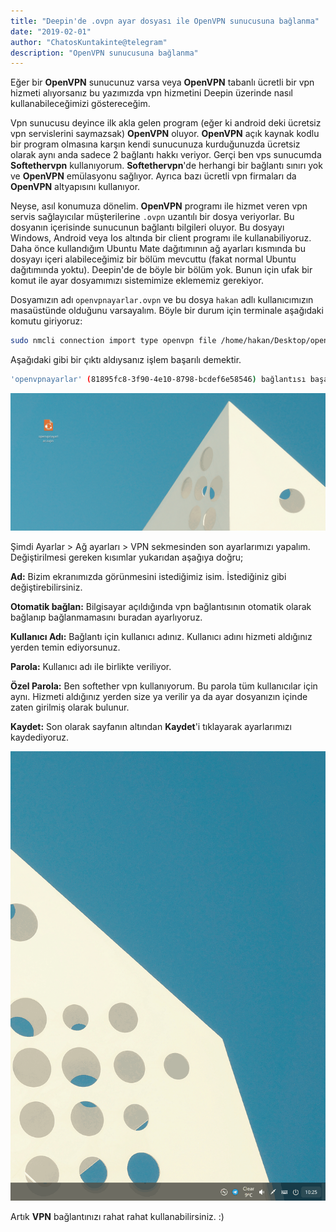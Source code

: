 ```yaml
---
title: "Deepin'de .ovpn ayar dosyası ile OpenVPN sunucusuna bağlanma"
date: "2019-02-01"
author: "ChatosKuntakinte@telegram"
description: "OpenVPN sunucusuna bağlanma"
---
```


Eğer bir **OpenVPN** sunucunuz varsa veya **OpenVPN** tabanlı ücretli bir vpn hizmeti alıyorsanız bu yazımızda vpn hizmetini Deepin üzerinde nasıl kullanabileceğimizi göstereceğim.

Vpn sunucusu deyince ilk akla gelen program (eğer ki android deki ücretsiz vpn servislerini saymazsak) **OpenVPN** oluyor. **OpenVPN** açık kaynak kodlu bir program olmasına karşın kendi sunucunuza kurduğunuzda ücretsiz olarak aynı anda sadece 2 bağlantı hakkı veriyor. Gerçi ben vps sunucumda **Softethervpn** kullanıyorum. **Softethervpn**'de herhangi bir bağlantı sınırı yok ve **OpenVPN** emülasyonu sağlıyor. Ayrıca bazı ücretli vpn firmaları da **OpenVPN** altyapısını kullanıyor.

Neyse, asıl konumuza dönelim. **OpenVPN** programı ile hizmet veren vpn servis sağlayıcılar müşterilerine `.ovpn` uzantılı bir dosya veriyorlar. Bu dosyanın içerisinde sunucunun bağlantı bilgileri oluyor. Bu dosyayı Windows, Android veya Ios altında bir client programı ile kullanabiliyoruz. Daha önce kullandığım Ubuntu Mate dağıtımının ağ ayarları kısmında bu dosyayı içeri alabileceğimiz bir bölüm mevcuttu (fakat normal Ubuntu dağıtımında yoktu). Deepin'de de böyle bir bölüm yok. Bunun için ufak bir komut ile ayar dosyamımızı sistemimize eklememiz gerekiyor.

Dosyamızın adı `openvpnayarlar.ovpn` ve bu dosya `hakan` adlı kullanıcımızın masaüstünde olduğunu varsayalım. Böyle bir durum için terminale aşağıdaki komutu giriyoruz:

```bash
sudo nmcli connection import type openvpn file /home/hakan/Desktop/openvpnayarlar.ovpn
```

Aşağıdaki gibi bir çıktı aldıysanız işlem başarılı demektir.

```bash
'openvpnayarlar' (81895fc8-3f90-4e10-8798-bcdef6e58546) bağlantısı başarıyla eklendi.
```

![](./komutsatiri.gif)

Şimdi Ayarlar > Ağ ayarları > VPN sekmesinden son ayarlarımızı yapalım. Değiştirilmesi gereken kısımlar yukarıdan aşağıya doğru;

**Ad:** Bizim ekranımızda görünmesini istediğimiz isim. İstediğiniz gibi değiştirebilirsiniz.

**Otomatik bağlan:** Bilgisayar açıldığında vpn bağlantısının otomatik olarak bağlanıp bağlanmamasını buradan ayarlıyoruz.

**Kullanıcı Adı:** Bağlantı için kullanıcı adınız. Kullanıcı adını hizmeti aldığınız yerden temin ediyorsunuz.

**Parola:** Kullanıcı adı ile birlikte veriliyor.

**Özel Parola:** Ben softether vpn kullanıyorum. Bu parola tüm kullanıcılar için aynı. Hizmeti aldığınız yerden size ya verilir ya da ayar dosyanızın içinde zaten girilmiş olarak bulunur.

**Kaydet:** Son olarak sayfanın altından **Kaydet**'i tıklayarak ayarlarımızı kaydediyoruz.

![](./sonayarlar.gif)

Artık **VPN** bağlantınızı rahat rahat kullanabilirsiniz. :)
